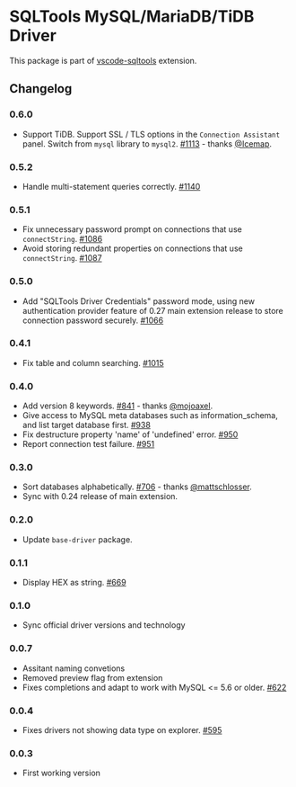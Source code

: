 # SQLTools MySQL/MariaDB/TiDB Driver

This package is part of [vscode-sqltools](https://vscode-sqltools.mteixeira.dev/?umd_source=repository&utm_medium=readme&utm_campaign=mysql) extension.

## Changelog

### 0.6.0

- Support TiDB. Support SSL / TLS options in the `Connection Assistant` panel. Switch from `mysql` library to `mysql2`. [#1113](https://github.com/mtxr/vscode-sqltools/pull/1113) - thanks [@Icemap](https://github.com/Icemap).

### 0.5.2

- Handle multi-statement queries correctly. [#1140](https://github.com/mtxr/vscode-sqltools/pull/1140)

### 0.5.1

- Fix unnecessary password prompt on connections that use `connectString`. [#1086](https://github.com/mtxr/vscode-sqltools/pull/1086)
- Avoid storing redundant properties on connections that use `connectString`. [#1087](https://github.com/mtxr/vscode-sqltools/issues/1087)

### 0.5.0

- Add "SQLTools Driver Credentials" password mode, using new authentication provider feature of 0.27 main extension release to store connection password securely. [#1066](https://github.com/mtxr/vscode-sqltools/pull/1066)

### 0.4.1

- Fix table and column searching. [#1015](https://github.com/mtxr/vscode-sqltools/pull/1015)

### 0.4.0

- Add version 8 keywords. [#841](https://github.com/mtxr/vscode-sqltools/pull/841) - thanks [@mojoaxel](https://github.com/mojoaxel).
- Give access to MySQL meta databases such as information_schema, and list target database first. [#938](https://github.com/mtxr/vscode-sqltools/pull/938)
- Fix destructure property 'name' of 'undefined' error. [#950](https://github.com/mtxr/vscode-sqltools/pull/950)
- Report connection test failure. [#951](https://github.com/mtxr/vscode-sqltools/pull/951)

### 0.3.0

- Sort databases alphabetically. [#706](https://github.com/mtxr/vscode-sqltools/pull/706) - thanks [@mattschlosser](https://github.com/mattschlosser).
- Sync with 0.24 release of main extension.

### 0.2.0

- Update `base-driver` package.

### 0.1.1

- Display HEX as string. [#669](https://github.com/mtxr/vscode-sqltools/issues/669)

### 0.1.0

- Sync official driver versions and technology

### 0.0.7

- Assitant naming convetions
- Removed preview flag from extension
- Fixes completions and adapt to work with MySQL <= 5.6 or older. [#622](https://github.com/mtxr/vscode-sqltools/issues/622)

### 0.0.4

- Fixes drivers not showing data type on explorer. [#595](https://github.com/mtxr/vscode-sqltools/issues/595)

### 0.0.3
- First working version


